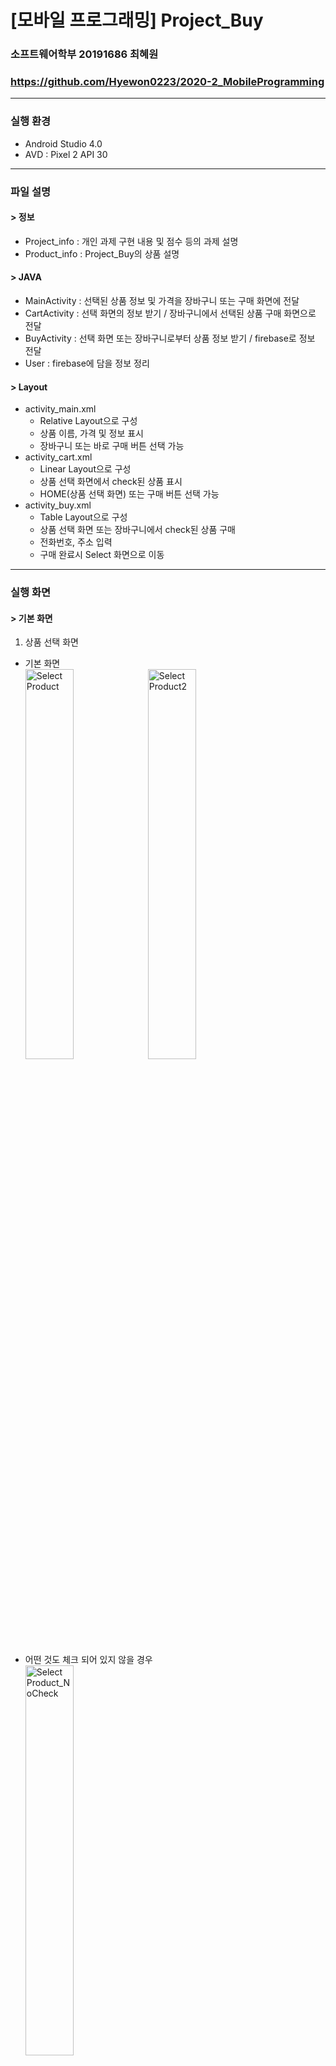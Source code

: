 # [모바일 프로그래밍] Project_Buy
### 소프트웨어학부 20191686 최혜원
### https://github.com/Hyewon0223/2020-2_MobileProgramming
---
### 실행 환경
- Android Studio 4.0
- AVD : Pixel 2 API 30
---
### 파일 설명
#### > 정보
- Project_info : 개인 과제 구현 내용 및 점수 등의 과제 설명
- Product_info : Project_Buy의 상품 설명   
   
#### > JAVA
- MainActivity : 선택된 상품 정보 및 가격을 장바구니 또는 구매 화면에 전달
- CartActivity : 선택 화면의 정보 받기 / 장바구니에서 선택된 상품 구매 화면으로 전달
- BuyActivity : 선택 화면 또는 장바구니로부터 상품 정보 받기 / firebase로 정보 전달
- User : firebase에 담을 정보 정리  
  
#### > Layout
- activity_main.xml 
  + Relative Layout으로 구성
  + 상품 이름, 가격 및 정보 표시
  + 장바구니 또는 바로 구매 버튼 선택 가능   
- activity_cart.xml 
  + Linear Layout으로 구성
  + 상품 선택 화면에서 check된 상품 표시
  + HOME(상품 선택 화면) 또는 구매 버튼 선택 가능   
- activity_buy.xml 
  + Table Layout으로 구성
  + 상품 선택 화면 또는 장바구니에서 check된 상품 구매 
  + 전화번호, 주소 입력 
  + 구매 완료시 Select 화면으로 이동
---
### 실행 화면
#### > 기본 화면
1. 상품 선택 화면
- 기본 화면   
<img src="img/선택 화면.png" width="40%" title="실행화면_선택화면" alt="Select Product"></img>
<img src="img/선택 화면2.png" width="40%" title="실행화면_선택화면2" alt="Select Product2"></img>   
   
- 어떤 것도 체크 되어 있지 않을 경우   
<img src="img/NoCheck_Select.png" width="40%" title="실행화면_선택화면_NoCheck" alt="Select Product_NoCheck"></img>   
   
2. 장바구니 화면
- 기본 화면   
<img src="img/장바구니 화면.png" width="40%" title="실행화면_장바구니화면" alt="Cart"></img>
   
- 어떤 것도 체크 되어 있지 않을 경우   
<img src="img/NoCheck_Cart.png" width="40%" title="실행화면_장바구니_NoCheck" alt="Cart_NoCheck"></img>   
   
3. 구매 화면
- 기본 화면   
<img src="img/구매 화면.png" width="40%" title="실행화면_구매화면" alt="Purchase"></img>   
   
- PHONE 또는 ADDRESS 정보를 입력하지 않을 때   
<img src="img/NoData.png" width="40%" title="실행화면_구매화면_NoData" alt="Purechase_Nodata"></img>   
   
- firebase 정보전달   
<img src="img/firebase1.png" width="70%" title="Firebase1" alt="firebase1"></img>
<img src="img/firebase2.png" width="70%" title="Firebase1" alt="firebase2"></img>
---
### 주요 코드 및 구현 내용 설명
#### > 상품 선택 화면
1) 다른 화면으로 보낼 정보 String으로 저장해 배열로 리턴
```
public String[] TrimData(){
  int check = 0; 
  String product = "";
  for (int i=0;i<checkboxProduct.length;i++) { 
    if (checkboxProduct[i].isChecked()) { // 상품에 check되면
      check++; 
      product += productName[i] + "/" + productPrice[i] + "&"; // 상품명과 가격 사이에는 '/'로 구분, 상품과 상품 사이는 '&'로 구분
    }
  }
  
  if (check==0) return null; // 받아온 정보가 없다면 정보를 보내지 않음
  String[] checkProduct = product.split("&"); // product를 &를 기준으로 분리해 checkProduct 배열에 저장
  return checkProduct; // checkProduct 배열 리턴
}
```

2) TrimData()메소드를 이용해 다른 페이지로 정보 전달
```
String[] DATA = TrimData();
if (DATA == null) Toast.makeText(getApplicationContext(), "선택사항이 없습니다.", Toast.LENGTH_LONG).show(); //데이터가 없다면 보내지 않음
else { // 그렇지 않으면 DATA 전달
  Toast.makeText(getApplicationContext(), "장바구니 페이지", Toast.LENGTH_LONG).show(); // 페이지를 이동할 때 Toast메시지를 이용해 "장바구니 페이지"라는 메시지 표시
  
  Intent infointent = new Intent(MainActivity.this, CartActivity.class); // intent 객체를 생성
  infointent.putExtra("data", DATA); // intent에 부가 데이터 넣기
  startActivity(infointent); // 액티비티 띄우기
  finish();
}
```

#### > 장바구니 화면
1) 상품 선택 화면으로부터 정보를 받아와 화면에 이미지와 상품명, 가격 출력
```
Intent dataintent = getIntent(); // intent 객체가 반환
String[] data = dataintent.getStringArrayExtra("data");

for (int i=0;i<data.length;i++) {
    // Ex ) data = {product1/price1, product2/price2}
    String[] select = data[i].split("/"); // data[i]의 상품과 가격을 분리해 select 배열에 저장
    
    // productName 배열에서의 이름이 같다면, ImageView에 해당 사진 표시
    if (select[0].equals(productName[0])) img[i].setImageResource(R.drawable.fila);
    else if (select[0].equals(productName[1])) img[i].setImageResource(R.drawable.nike);
    else if (select[0].equals(productName[2])) img[i].setImageResource(R.drawable.converse);
    
    check[i].setVisibility(View.VISIBLE); // 데이터의 수만큼 숨겨놓은 CheckBox를 화면에 표시
    check[i].setChecked(true); // 화면에 나타난 CheckBox에 check를 남김
    txt_name[i].setText(select[0]+"/"+select[1]+"원"); // textView에 상품과 가격을 표시
}
```

2) 구매 화면으로 정보 전달 - 장바구니 화면의 텍스트를 저장
```
String product = ""; // 다른 화면에 보낼 데이터를 저장할 String
for (int i = 0; i < check.length; i++) {
    if (check[i].isChecked()) { // check가 되어있다면
        String text = txt_name[i].getText().toString(); // 해당 textView의 텍스드를 text에 저장
        product += text + "&"; // product에 text와 상품 구분을 위한 &기호 더해줌
    }
}

String[] checkProduct = product.split("&"); // product에서 &기호를 기준으로 checkProduct에 분리함
// product가 빈 스트링 이라면 선택 사항이 없다는 Toast메시지 출력
if (product.equals("")) Toast.makeText(getApplicationContext(), "선택사항이 없습니다.", Toast.LENGTH_LONG).show();
else {
    Toast.makeText(getApplicationContext(), "구매 페이지", Toast.LENGTH_LONG).show(); // 구매 페이지로 넘어갈 때 "구매 페이지"라는 Toast 메시지 출력

    Intent infointent = new Intent(CartActivity.this, BuyActivity.class); // intent 객체 생성
    infointent.putExtra("data", checkProduct); // intent에 부가 데이터터
   startActivity(infointent); // 액티비티 띄우기
}
```

#### > 정보 입력 및 구매 화면
1) 상품의 합계를 계산하고 화면에 표시
```
Intent dataintent = getIntent(); // intent객체 반환
String[] data = dataintent.getStringArrayExtra("data");
int sum = 0;

for (int i=0;i<data.length;i++) {
    // Ex ) data = {product1/price1, product2/price2}
    String[] select = data[i].split("/"); // select 배열에 data[i]를 /기준으로 분리해 넣음
    String[] price = select[1].split("원"); // price 배열에 select[1] (=price)를 "원"을 기준으로 분리해 넣음
    txt[i].setText(select[0]+"/"+price[0]+"원"); // textView에 상품명과 가격을 화면에 표시함
    
    sum += Integer.parseInt(price[0]); // "원"을 분리한 가격(오로지 숫자)만을 숫자로 변환해 sum에 더해줌
}
txt_sum.setText("구매 합계 : "+sum+"원"); // 상품 가격의 총 합을 textView에 표시
```

2) PHONE과 ADDRESS 정보를 입력하지 않을 시 Toast메시지를 이용해 화면에 표시
```
String editTextPhone = editPhone.getText().toString(); // 사용자가 입력한 PHONE 정보를 스트링으로 변환 후 저장
String editTextAddress = editAddress.getText().toString(); // 사용자가 입력한 ADDRESS 정보를 스트링으로 변환 후 저장
String userId = editTextPhone; // userId를 사용자의 핸드폰 번호로 지정

if (editTextPhone.length() == 0){ // 사용자가 PHONE의 정보를 입력하지 않았을 때
    Toast.makeText(getApplicationContext(),"PHONE 정보를 입력하세요.", Toast.LENGTH_LONG).show(); // Toast메시지 출력
}
else if (editTextAddress.length() == 0){ // 사용자가 ADDRESS 정보를 입력하지 않았을 때
    Toast.makeText(getApplicationContext(),"ADDRESS 정보를 입력하세요.", Toast.LENGTH_LONG).show(); // Toast메시지 출력
}
```

3) PHONE과 ADDRESS에 정보를 입력하면 구매 완료
```
else {
    Toast.makeText(getApplicationContext(),"구매 완료", Toast.LENGTH_LONG).show(); // Toast 메시지로 "구매 완료"를 화면에 표시
    Intent myintent = new Intent(BuyActivity.this, MainActivity.class); // intent 생성
    
    HashMap result = new HashMap<>(); // HashMap 생성
    // HashMap에 다음과 같은 값을 저장
    result.put("phone", editTextPhone);
    result.put("address", editTextAddress);
    result.put("product", data_product);

    writeNewUser(userId, editTextPhone, editTextAddress, data_product); // writeNewUser 호출

    startActivity(myintent); // Activity 띄우기
    finish();
}
```

4) firebase 
```
private void writeNewUser(String userId, String phonenumber, String address, String product) {
    User user = new User(phonenumber, address, product); // User 생성

    mDatabase.child("users").child(userId).setValue(user)
            .addOnSuccessListener(new OnSuccessListener<Void>() {
                @Override
                public void onSuccess(Void aVoid) {
                    // Write was successful!
                    Toast.makeText(BuyActivity.this, "저장을 완료했습니다.", Toast.LENGTH_SHORT).show();
                }
            })
            .addOnFailureListener(new OnFailureListener() {
                @Override
                public void onFailure(@NonNull Exception e) {
                    // Write failed
                    Toast.makeText(BuyActivity.this, "저장을 실패했습니다.", Toast.LENGTH_SHORT).show();
                }
            });
}

private void readUser(){
    String userId = editPhone.getText().toString();
    mDatabase.child("users").child(userId).addValueEventListener(new ValueEventListener() {
        @Override
        public void onDataChange(@NonNull DataSnapshot dataSnapshot) {
            // Get Post object and use the values to update the UI
            if(dataSnapshot.getValue(User.class) != null){
                User post = dataSnapshot.getValue(User.class);
                Log.w("FireBaseData", "getData" + post.toString());
            } else {
                Toast.makeText(BuyActivity.this, "데이터 없음...", Toast.LENGTH_SHORT).show();
            }
        }

        @Override
        public void onCancelled(@NonNull DatabaseError databaseError) {
            // Getting Post failed, log a message
            Log.w("FireBaseData", "loadPost:onCancelled", databaseError.toException());
        }
    });
}
```
